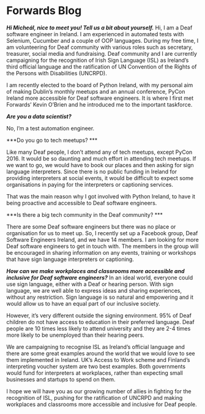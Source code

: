 Forwards Blog
=======================
***Hi Micheál, nice to meet you! Tell us a bit about yourself.***
Hi, I am a Deaf software engineer in Ireland. I am experienced in automated tests with Selenium, Cucumber and a couple of OOP languages. During my free time, I am volunteering for Deaf community with various roles such as secretary, treasurer, social media and fundraising. Deaf community and I are currently campaigning for the recognition of Irish Sign Language (ISL) as Ireland’s third official language and the ratification of UN Convention of the Rights of the Persons with Disabilities (UNCRPD). 

I am recently elected to the board of Python Ireland, with my personal aim of making Dublin’s monthly meetups and an annual conference, PyCon Ireland more accessible for Deaf software engineers. It is where I first met Forwards’ Kevin O’Brien and he introduced me to the important taskforce. 

***Are you a data scientist?***

No, I’m a test automation engineer. 

***Do you go to tech meetups? ***

Like many Deaf people, I don’t attend any of tech meetups, except PyCon 2016. It would be so daunting and much effort in attending tech meetups. If we want to go, we would have to book our places and then asking for sign language interpreters. Since there is no public funding in Ireland for providing interpreters at social events, it would be difficult to expect some organisations in paying for the interpreters or captioning services.

That was the main reason why I got involved with Python Ireland, to have it being proactive and accessible to Deaf software engineers. 

***Is there a big tech community in the Deaf community? ***

There are some Deaf software engineers but there was no place or organisation for us to meet up. So, I recently set up a Facebook group, Deaf Software Engineers Ireland, and we have 14 members. I am looking for more Deaf software engineers to get in touch with. The members in the group will be encouraged in sharing information on any events, training or workshops that have sign language interpreters or captioning.

***How can we make workplaces and classrooms more accessible and inclusive for Deaf software engineers?***
In an ideal world, everyone could use sign language, either with a Deaf or hearing person. With sign language, we are well able to express ideas and sharing experiences, without any restriction. Sign language is so natural and empowering and it would allow us to have an equal part of our inclusive society. 

However, it’s very different outside the signing environment. 95% of Deaf children do not have access to education in their preferred language. Deaf people are 10 times less likely to attend university and they are 2-4 times more likely to be unemployed than their hearing peers. 

We are campaigning to recognise ISL as Ireland’s official language and there are some great examples around the world that we would love to see them implemented in Ireland. UK’s Access to Work scheme and Finland’s interpreting voucher system are two best examples. Both governments would fund for interpreters at workplaces, rather than expecting small businesses and startups to spend on them. 

I hope we will have you as our growing number of allies in fighting for the recognition of ISL, pushing for the ratification of UNCRPD and making workplaces and classrooms more accessible and inclusive for Deaf people.
